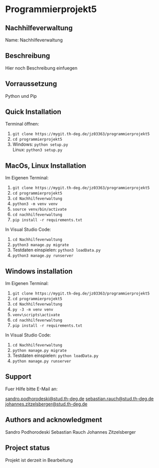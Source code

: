 # Programmierprojekt5

## Nachhilfeverwaltung
Name: Nachhilfeverwaltung

## Beschreibung
Hier noch Beschreibung einfuegen

## Vorraussetzung
Python und Pip

## Quick Installation
Terminal öffnen:
1.	```git clone https://mygit.th-deg.de/jz03363/programmierprojekt5```
2.	```cd programmierprojekt5```
3.  Windows: ```python setup.py```<br>
    Linux: ```python3 setup.py```
## MacOs, Linux Installation
Im Eigenen Terminal:
1.	```git clone https://mygit.th-deg.de/jz03363/programmierprojekt5```
2.	```cd programmierprojekt5```
3.	```cd Nachhilfeverwaltung```
4.	```python3 -m venv venv```
5.	```source venv/bin/activate```
6.	```cd nachhilfeverwaltung```
7.	```pip install -r requirements.txt```

In Visual Studio Code:
1.	```cd Nachhilfeverwaltung```
2.	```python3 manage.py migrate```
3.	Testdaten einspielen: ```python3 loadData.py```
4.	```python3 manage.py runserver```


## Windows installation
Im Eigenen Terminal:
1.	```git clone https://mygit.th-deg.de/jz03363/programmierprojekt5```
2.	```cd programmierprojekt5```
3.	```cd Nachhilfeverwaltung```
4.	```py -3 -m venv venv```
5.	```venv\scripts\activate```
6.	```cd nachhilfeverwaltung```
7.	```pip install -r requirements.txt```

In Visual Studio Code:
1.	```cd Nachhilfeverwaltung```
2.	```python manage.py migrate```
3.	Testdaten einspielen: ```python loadData.py```
4.	```python manage.py runserver```
## Support
Fuer Hilfe bitte E-Mail an:

sandro.podhorodeski@stud.th-deg.de
sebastian.rauch@stud.th-deg.de
johannes.zitzelsberger@stud.th-deg.de

## Authors and acknowledgment
Sandro Podhorodeski
Sebastian Rauch
Johannes Zitzelsberger


## Project status
Projekt ist derzeit in Bearbeitung
